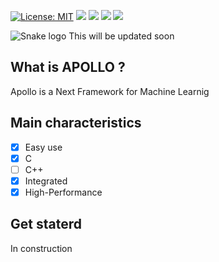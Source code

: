 [![License: MIT](https://img.shields.io/badge/License-MIT-yellow.svg)](https://opensource.org/licenses/MIT)
![](https://img.shields.io/github/languages/count/rexionmars/apollo-framework?color=red)
![](https://img.shields.io/github/issues-pr/rexionmars/apollo-framework)
![](https://img.shields.io/github/issues/rexionmars/apollo-framework?color=pink)
![](https://img.shields.io/github/issues-pr/rexionmars/apollo-framework?color=orange)

<img src="thumbnail/apollo.jpg" alt="Snake logo">
This will be updated soon<br>

## What is APOLLO ?

Apollo is a Next Framework for Machine Learnig

## Main characteristics
- [x] Easy use
- [x] C
- [ ] C++
- [x] Integrated
- [x] High-Performance

## Get staterd

In construction
